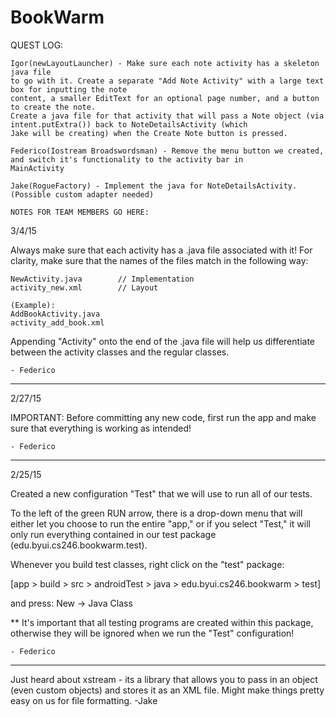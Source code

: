 # BookWarm

QUEST LOG:
~~~~~~~~~~
Igor(newLayoutLauncher) - Make sure each note activity has a skeleton java file
to go with it. Create a separate "Add Note Activity" with a large text box for inputting the note
content, a smaller EditText for an optional page number, and a button to create the note. 
Create a java file for that activity that will pass a Note object (via intent.putExtra()) back to NoteDetailsActivity (which
Jake will be creating) when the Create Note button is pressed.

Federico(Iostream Broadswordsman) - Remove the menu button we created, and switch it's functionality to the activity bar in
MainActivity

Jake(RogueFactory) - Implement the java for NoteDetailsActivity. (Possible custom adapter needed)

NOTES FOR TEAM MEMBERS GO HERE:
~~~~~~~~~~~~~~~~~~~~~~~~~~~~~~~

3/4/15

Always make sure that each activity has a .java file associated with it! For clarity, make sure
that the names of the files match in the following way:

    NewActivity.java        // Implementation
    activity_new.xml        // Layout

    (Example):
    AddBookActivity.java
    activity_add_book.xml

Appending "Activity" onto the end of the .java file will help us differentiate between the
activity classes and the regular classes.

    - Federico

---------------------------------------------------------------------------------------------------
2/27/15

IMPORTANT: Before committing any new code, first run the app and make sure
that everything is working as intended!

    - Federico

---------------------------------------------------------------------------------------------------
2/25/15

Created a new configuration "Test" that we will use to run all of our tests.

To the left of the green RUN arrow, there is a drop-down menu that will either 
let you choose to run the entire "app," or if you select "Test," it will only 
run everything contained in our test package (edu.byui.cs246.bookwarm.test).

Whenever you build test classes, right click on the "test" package:

[app > build > src > androidTest > java > edu.byui.cs246.bookwarm > test]

and press: New -> Java Class


** It's important that all testing programs are created within this package, 
otherwise they will be ignored when we run the "Test" configuration!

    - Federico
---------------------------------------------------------------------------------------------------

Just heard about xstream - its a library that allows you to pass in an object (even custom objects) and stores it as an XML file. Might make things pretty easy on us for file formatting.
-Jake
